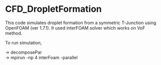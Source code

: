 # CFD_DropletFormation

This code simulates droplet formation from a symmetric T-Junction using OpenFOAM (ver 1.7.1). It used interFOAM solver 
which works on VoF method.

To run simulation,

-> decomposePar <br />
-> mpirun -np 4 interFoam -parallel
